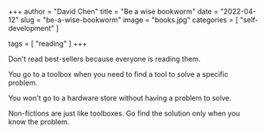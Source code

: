 +++
author = "David Chen"
title = "Be a wise bookworm"
date = "2022-04-12"
slug = "be-a-wise-bookworm"
image = "books.jpg"
categories = [
    "self-development"
]

tags = [
    "reading"
]
+++

Don't read best-sellers because everyone is reading them.

You go to a toolbox when you need to find a tool to solve a specific problem.

You won't go to a hardware store without having a problem to solve.

Non-fictions are just like toolboxes. Go find the solution only when you know the problem.